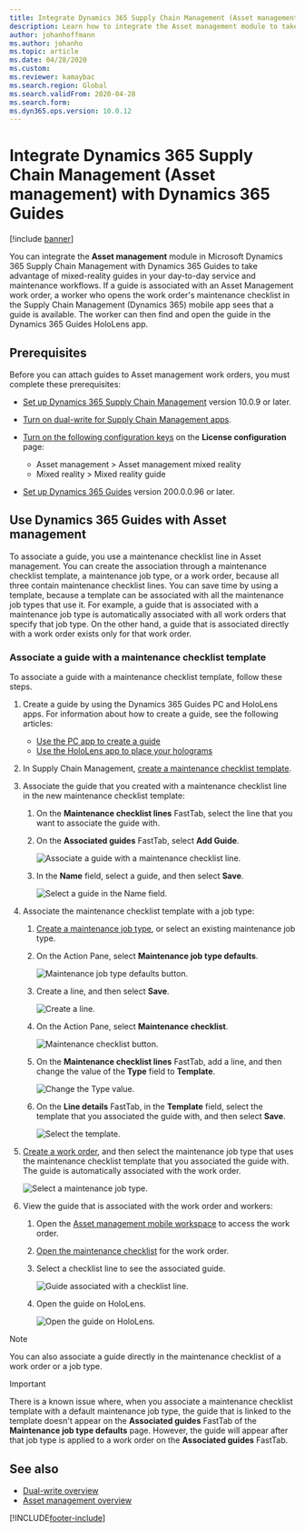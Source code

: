 ```yaml
---
title: Integrate Dynamics 365 Supply Chain Management (Asset management) with Dynamics 365 Guides
description: Learn how to integrate the Asset management module to take advantage of mixed-reality guides in your day-to-day service and maintenance workflows.
author: johanhoffmann
ms.author: johanho
ms.topic: article
ms.date: 04/28/2020
ms.custom:
ms.reviewer: kamaybac
ms.search.region: Global
ms.search.validFrom: 2020-04-28
ms.search.form:
ms.dyn365.ops.version: 10.0.12
---
```


# Integrate Dynamics 365 Supply Chain Management (Asset management) with Dynamics 365 Guides

[!include [banner](../includes/banner.md)]

You can integrate the **Asset management** module in Microsoft Dynamics 365 Supply Chain Management with Dynamics 365 Guides to take advantage of mixed-reality guides in your day-to-day service and maintenance workflows. If a guide is associated with an Asset Management work order, a worker who opens the work order's maintenance checklist in the Supply Chain Management (Dynamics 365) mobile app sees that a guide is available. The worker can then find and open the guide in the Dynamics 365 Guides HoloLens app.

## Prerequisites

Before you can attach guides to Asset management work orders, you must complete these prerequisites:

- [Set up Dynamics 365 Supply Chain Management](../../fin-ops-core/fin-ops/index.md) version 10.0.9 or later.
- [Turn on dual-write for Supply Chain Management apps](../../fin-ops-core/dev-itpro/power-platform/enable-power-platform-integration.md).
- [Turn on the following configuration keys](/dynamicsax-2012/appuser-itpro/license-code-and-configuration-key-reference) on the **License configuration** page:

    - Asset management \> Asset management mixed reality
    - Mixed reality \> Mixed reality guide

- [Set up Dynamics 365 Guides](/dynamics365/mixed-reality/guides/setup#step-2-create-a-common-data-service-environment-and-install-the-dynamics-365-guides-solution) version 200.0.0.96 or later.

## Use Dynamics 365 Guides with Asset management

To associate a guide, you use a maintenance checklist line in Asset management. You can create the association through a maintenance checklist template, a maintenance job type, or a work order, because all three contain maintenance checklist lines. You can save time by using a template, because a template can be associated with all the maintenance job types that use it. For example, a guide that is associated with a maintenance job type is automatically associated with all work orders that specify that job type. On the other hand, a guide that is associated directly with a work order exists only for that work order.

### Associate a guide with a maintenance checklist template

To associate a guide with a maintenance checklist template, follow these steps.

1. Create a guide by using the Dynamics 365 Guides PC and HoloLens apps. For information about how to create a guide, see the following articles:

    - [Use the PC app to create a guide](/dynamics365/mixed-reality/guides/pc-app-overview)
    - [Use the HoloLens app to place your holograms](/dynamics365/mixed-reality/guides/hololens-app-overview)

1. In Supply Chain Management, [create a maintenance checklist template](setup-for-work-orders/job-groups-and-job-types-variants-trades-and-checklists.md#create-a-maintenance-checklist-template).
1. Associate the guide that you created with a maintenance checklist line in the new maintenance checklist template:

    1. On the **Maintenance checklist lines** FastTab, select the line that you want to associate the guide with.
    1. On the **Associated guides** FastTab, select **Add Guide**.

        ![Associate a guide with a maintenance checklist line.](media/am-guides-integration-add-guide.png "Associate a guide with a maintenance checklist line")

    1. In the **Name** field, select a guide, and then select **Save**.

        ![Select a guide in the Name field.](media/am-guides-integration-select-guide.png "Select a guide in the Name field")

1. Associate the maintenance checklist template with a job type:

    1. [Create a maintenance job type](setup-for-work-orders/job-groups-and-job-types-variants-trades-and-checklists.md#create-a-maintenance-job-type), or select an existing maintenance job type.
    1. On the Action Pane, select **Maintenance job type defaults**.

        ![Maintenance job type defaults button.](media/am-guides-integration-job-defaults.png "Maintenance job type defaults button")

    1. Create a line, and then select **Save**.

        ![Create a line.](media/am-guides-integration-add-line.png "Create a line")

    1. On the Action Pane, select **Maintenance checklist**.

        ![Maintenance checklist button.](media/am-guides-integration-maintenance-checklist.png "Maintenance checklist button")

    1. On the **Maintenance checklist lines** FastTab, add a line, and then change the value of the **Type** field to **Template**.

        ![Change the Type value.](media/am-guides-integration-checklist-lines.png "Change the Type value")

    1. On the **Line details** FastTab, in the **Template** field, select the template that you associated the guide with, and then select **Save**.

        ![Select the template.](media/am-guides-integration-checklist-line-details.png "Select the template")

1. [Create a work order](work-orders/manually-created-workorders.md#create-work-order), and then select the maintenance job type that uses the maintenance checklist template that you associated the guide with. The guide is automatically associated with the work order.

    ![Select a maintenance job type.](media/am-guides-integration-create-work-order.png "Select a maintenance job type")

1. View the guide that is associated with the work order and workers:

    1. Open the [Asset management mobile workspace](asset-management-mobile-workspace.md) to access the work order.
    1. [Open the maintenance checklist](asset-management-mobile-workspace.md#view-maintenance-checklist-on-a-work-order-job) for the work order.
    1. Select a checklist line to see the associated guide.

        ![Guide associated with a checklist line.](media/am-guides-integration-show-guide.png "Guide associated with a checklist line")

    1. Open the guide on HoloLens.

        ![Open the guide on HoloLens.](media/am-guides-integration-hololens-select.png "Open the guide on HoloLens")

> [!NOTE]
> You can also associate a guide directly in the maintenance checklist of a work order or a job type.

> [!IMPORTANT]
> There is a known issue where, when you associate a maintenance checklist template with a default maintenance job type, the guide that is linked to the template doesn't appear on the **Associated guides** FastTab of the **Maintenance job type defaults** page. However, the guide will appear after that job type is applied to a work order on the **Associated guides** FastTab.

## See also

- [Dual-write overview](../../fin-ops-core/dev-itpro/data-entities/dual-write/dual-write-overview.md)
- [Asset management overview](index.md)


[!INCLUDE[footer-include](../../includes/footer-banner.md)]
